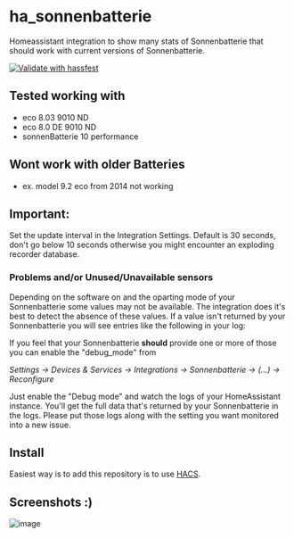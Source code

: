 # ha_sonnenbatterie
Homeassistant integration to show many stats of Sonnenbatterie
that should work with current versions of Sonnenbatterie.

[![Validate with hassfest](https://github.com/weltmeyer/ha_sonnenbatterie/actions/workflows/hassfest.yaml/badge.svg)](https://github.com/weltmeyer/ha_sonnenbatterie/actions/workflows/hassfest.yaml)

## Tested working with
* eco 8.03 9010 ND
* eco 8.0 DE 9010 ND
* sonnenBatterie 10 performance

## Wont work with older Batteries
* ex. model 9.2 eco from 2014 not working

## Important: ###
Set the update interval in the Integration Settings. Default is 30 seconds, don't
go below 10 seconds otherwise you might encounter an exploding recorder database.

### Problems and/or Unused/Unavailable sensors
Depending on the software on and the oparting mode of your Sonnenbatterie some
values may not be available. The integration does it's best to detect the absence
of these values. If a value isn't returned by your Sonnenbatterie you will see
entries like the following in your log:

If you feel that your Sonnenbatterie **should** provide one or more of those
you can enable the "debug_mode" from

_Settings -> Devices & Services -> Integrations -> Sonnenbatterie -> (...) -> Reconfigure_

Just enable the "Debug mode" and watch the logs of your HomeAssistant instance.
You'll get the full data that's returned by your Sonnenbatterie in the logs. 
Please put those logs along with the setting you want monitored into a new issue.

## Install
Easiest way is to add this repository is to use [HACS](https://hacs.xyz).

## Screenshots :)
![image](https://user-images.githubusercontent.com/1668465/78452159-ed2d7d80-7689-11ea-9e30-3a66ecc2372a.png)
